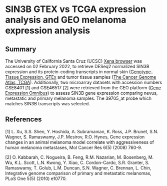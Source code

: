 # SIN3B GTEX vs TCGA expression analysis and GEO melanoma expression analysis

## Summary

The University of California Santa Cruz (UCSC) [Xena browser](http://xena.ucsc.edu/) was accessed on 02 February 2022, to retrieve DESeq2 normalized SIN3B expression and its protein-coding transcripts in normal skin ([Genotype-Tissue Expression, GTEx](https://www.gtexportal.org/home/) and tumor tissue samples ([The Cancer Genome Atlas, TCGA](https://www.cancer.gov/ccg/research/genome-sequencing/tcga)). Additionally, two microarray datasets with accession numbers GSE8401 [1] and GSE46517 [2] were  retrieved from the GEO platform ([Gene Expression Omnibus](https://www.ncbi.nlm.nih.gov/geo/)) to assess SIN3B gene expression comparing nevus, metastatic and primary melanoma samples. The 39705_at probe which matches SIN3B transcripts was selected.

## References

[1] L. Xu, S.S. Shen, Y. Hoshida, A. Subramanian, K. Ross, J.P. Brunet, S.N. Wagner, S. Ramaswamy, J.P. Mesirov, R.O. Hynes, Gene expression changes in an animal melanoma model correlate with aggressiveness of human melanoma metastases, Mol Cancer Res 6(5) (2008) 760-9.

[2] O. Kabbarah, C. Nogueira, B. Feng, R.M. Nazarian, M. Bosenberg, M. Wu, K.L. Scott, L.N. Kwong, Y. Xiao, C. Cordon-Cardo, S.R. Granter, S. Ramaswamy, T. Golub, L.M. Duncan, S.N. Wagner, C. Brennan, L. Chin, Integrative genome comparison of primary and metastatic melanomas, PLoS One 5(5) (2010) e10770.

